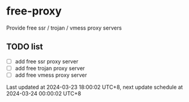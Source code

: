 
# free-proxy
Provide free ssr / trojan / vmess proxy servers


## TODO list
- [ ] add free ssr proxy server
- [ ] add free trojan proxy server
- [ ] add free vmess proxy server

Last updated at 2024-03-23 18:00:02 UTC+8, next update schedule at 2024-03-24 00:00:02 UTC+8

